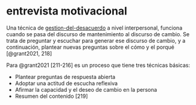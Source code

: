 # entrevista motivacional

Una técnica de [gestion-del-desacuerdo](gestion-del-desacuerdo.md) a nivel interpersonal, funciona cuando se pasa del discurso de mantenimiento al discurso de cambio. Se trata de preguntar y escuchar para generar ese discurso de cambio, y a continuación, plantear nuevas preguntas sobre el cómo y el porqué [@grant2021, 218]

Para @grant2021 [211-216] es un proceso que tiene tres técnicas básicas:

* Plantear preguntas de respuesta abierta
* Adoptar una actitud de escucha reflexiva
* Afirmar la capacidad y el deseo de cambio en la persona
* Resumen del contenido [219]
